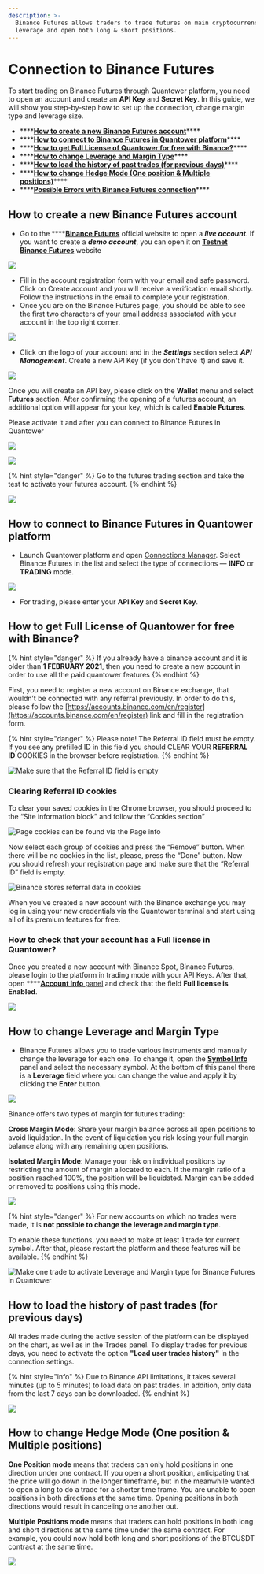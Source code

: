 ```yaml
---
description: >-
  Binance Futures allows traders to trade futures on main cryptocurrencies with
  leverage and open both long & short positions.
---
```


# Connection to Binance Futures

To start trading on Binance Futures through Quantower platform, you need to open an account and create an **API Key** and **Secret Key**. In this guide, we will show you step-by-step how to set up the connection, change margin type and leverage size.

* \*\*\*\*[**How to create a new Binance Futures account**](./#how-to-create-a-new-binance-futures-account)\*\*\*\*
* \*\*\*\*[**How to connect to Binance Futures in Quantower platform**](./#how-to-connect-to-binance-futures-in-quantower-platform)\*\*\*\*
* \*\*\*\*[**How to get Full License of Quantower for free with Binance?**](./#how-to-get-full-license-of-quantower-for-free-with-binance)\*\*\*\*
* \*\*\*\*[**How to change Leverage and Margin Type**](./#how-to-change-leverage-and-margin-type)\*\*\*\*
* \*\*\*\*[**How to load the history of past trades \(for previous days\)**](./#how-to-load-the-history-of-past-trades-for-previous-days)\*\*\*\*
* \*\*\*\*[**How to change Hedge Mode \(One position & Multiple positions\)**](./#how-to-change-hedge-mode-one-position-and-multiple-positions)\*\*\*\*
* \*\*\*\*[**Possible Errors with Binance Futures connection**](errors-with-binance-connection.md)\*\*\*\*

## How to create a new Binance Futures account

* Go to the ****[**Binance Futures**](https://www.binance.com/en/futures) official website to open a _**live account**_.  If you want to create a _**demo account**_, you can open it on [**Testnet Binance Futures**](https://testnet.binancefuture.com/en/futures) website

![](../../.gitbook/assets/create-account-binance-futures.png)

* Fill in the account registration form with your email and safe password. Click on Create account and you will receive a verification email shortly. Follow the instructions in the email to complete your registration.
* Once you are on the Binance Futures page, you should be able to see the first two characters of your email address associated with your account in the top right corner.

![](../../.gitbook/assets/binance-futures-their-terminal.png)

* Click on the logo of your account and in the _**Settings**_ section select _**API Management**_. Create a new API Key \(if you don't have it\) and save it.

![](../../.gitbook/assets/api-binance-futures.png)

Once you will create an API key, please click on the **Wallet** menu and select **Futures** section. After confirming the opening of a futures account, an additional option will appear for your key, which is called **Enable Futures**.

Please activate it and after you can connect to Binance Futures in Quantower

![](../../.gitbook/assets/image%20%2887%29.png)

![](../../.gitbook/assets/image%20%2890%29.png)

{% hint style="danger" %}
Go to the futures trading section and take the test to activate your futures account.
{% endhint %}

![](../../.gitbook/assets/image%20%28316%29.png)







## How to connect to Binance Futures in Quantower platform

* Launch Quantower platform and open [Connections Manager](../connections-manager.md). Select Binance Futures in the list and select the type of connections — **INFO** or **TRADING** mode.

![](../../.gitbook/assets/connection-binance-futures.gif)

* For trading, please enter your **API Key** and **Secret Key**.

## How to get Full License of Quantower for free with Binance?

{% hint style="danger" %}
If you already have a binance account and it is older than **1 FEBRUARY  2021**, then you need to create a new account in order to use all the paid quantower features
{% endhint %}

First, you need to register a new account on Binance exchange, that wouldn’t be connected with any referral previously. In order to do this, please follow the [https://accounts.binance.com/en/register](https://accounts.binance.com/en/register) link and fill in the registration form.

{% hint style="danger" %}
Please note! The Referral ID field must be empty. If you see any prefilled ID in this field you should CLEAR YOUR **REFERRAL ID** COOKIES in the browser before registration.
{% endhint %}

![Make sure that the Referral ID field is empty](../../.gitbook/assets/screenshot_1.png)

### Clearing Referral ID cookies

To clear your saved cookies in the Chrome browser, you should proceed to the “Site information block” and follow the “Cookies section”

![Page cookies can be found via the Page info](../../.gitbook/assets/screenshot_2.png)

Now select each group of cookies and press the “Remove” button. When there will be no cookies in the list, please, press the “Done” button. Now you should refresh your registration page and make sure that the “Referral ID” field is empty. 

![Binance stores referral data in cookies](../../.gitbook/assets/screenshot_3%20%283%29.png)

When you’ve created a new account with the Binance exchange you may log in using your new credentials via the Quantower terminal and start using all of its premium features for free.

### How to check that your account has a Full license in Quantower?

Once you created a new account with Binance Spot, Binance Futures, please login to the platform in trading mode with your API Keys. After that, open ****[**Account Info** panel](../../informational-panels/account-info.md) and check that the field **Full license is Enabled**.

![](../../.gitbook/assets/image%20%28167%29.png)

## How to change Leverage and Margin Type

* Binance Futures allows you to trade various instruments and manually change the leverage for each one. To change it, open the [**Symbol Info**](../../informational-panels/symbol-info.md) panel and select the necessary symbol. At the bottom of this panel there is a **Leverage** field where you can change the value and apply it by clicking the **Enter** button.

![](../../.gitbook/assets/leverage-binance-futures.png)

Binance offers two types of margin for futures trading:

**Cross Margin Mode**: Share your margin balance across all open positions to avoid liquidation. In the event of liquidation you risk losing your full margin balance along with any remaining open positions. 

**Isolated Margin Mode**: Manage your risk on individual positions by restricting the amount of margin allocated to each. If the margin ratio of a position reached 100%, the position will be liquidated. Margin can be added or removed to positions using this mode.

![](../../.gitbook/assets/margin-type-binance-futures.png)

{% hint style="danger" %}
For new accounts on which no trades were made, it is **not possible to change the leverage and margin type**. 

To enable these functions, you need to make at least 1 trade for current symbol. After that, please restart the platform and these features will be available.
{% endhint %}

![Make one trade to activate Leverage and Margin type for Binance Futures in Quantower](../../.gitbook/assets/symbol-info-binance-futures.png)

## **How to load the history of past trades \(for previous days\)**

All trades made during the active session of the platform can be displayed on the chart, as well as in the Trades panel. To display trades for previous days, you need to activate the option **"Load user trades history"** in the connection settings.

{% hint style="info" %}
Due to Binance API limitations, it takes several minutes \(up to 5 minutes\) to load data on past trades. In addition, only data from the last 7 days can be downloaded.
{% endhint %}

![](../../.gitbook/assets/image%20%28175%29.png)

## **How to change Hedge Mode \(One position & Multiple positions\)**

**One Position mode** means that traders can only hold positions in one direction under one contract. If you open a short position, anticipating that the price will go down in the longer timeframe, but in the meanwhile wanted to open a long to do a trade for a shorter time frame. You are unable to open positions in both directions at the same time. Opening positions in both directions would result in canceling one another out.

**Multiple Positions mode** means that traders can hold positions in both long and short directions at the same time under the same contract. For example, you could now hold both long and short positions of the BTCUSDT contract at the same time.

![](../../.gitbook/assets/image%20%28176%29.png)

